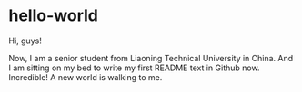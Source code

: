 # hello-world

Hi, guys!

Now, I am a senior student from Liaoning Technical University in China. 
And I am sitting on my bed to write my first README text in Github now.
Incredible! A new world is walking to me.
